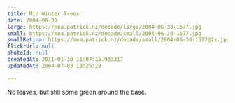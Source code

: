 ```yaml
---
title: Mid Winter Trees
date: 2004-06-30
large: https://mea.patrick.nz/decade/large/2004-06-30-1577.jpg
small: https://mea.patrick.nz/decade/small/2004-06-30-1577.jpg
smallRetina: https://mea.patrick.nz/decade/small/2004-06-30-1577@2x.jpg
flickrUrl: null
photoId: null
createdAt: 2011-01-30 11:07:15.933217
updatedAt: 2004-07-03 18:25:29

---
```

No leaves, but still some green around the base.
